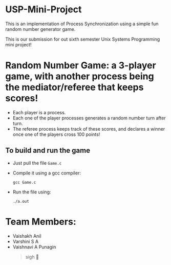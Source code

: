 # USP-Mini-Project
This is an implementation of Process Synchronization using a simple fun random number generator game. 

This is our submission for out sixth semester Unix Systems Programming mini project!

# Random Number Game: a 3-player game, with another process being the mediator/referee that keeps scores!
- Each player is a process.
- Each one of the player processes generates a random number turn after turn.
- The referee process keeps track of these scores, and declares a winner once one of the players cross 100 points!


## To build and run the game
- Just pull the file `Game.c`
- Compile it using a gcc compiler:

    `gcc Game.c`
- Run the file using:

    `./a.out`
    
    
# Team Members:
- Vaishakh Anil
- Varshini S A
- Vaishnavi A Punagin
  > sigh :poop:
